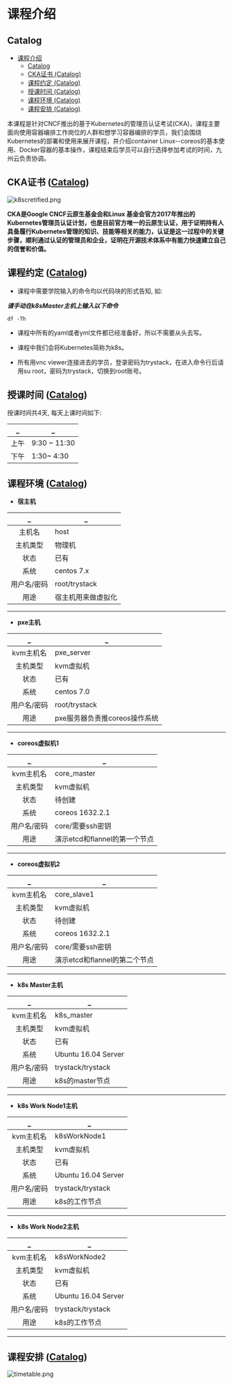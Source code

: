 # 课程介绍

## Catalog
<!-- @import "[TOC]" {cmd="toc" depthFrom=1 depthTo=6 orderedList=false} -->

<!-- code_chunk_output -->

- [课程介绍](#%e8%af%be%e7%a8%8b%e4%bb%8b%e7%bb%8d)
  - [Catalog](#catalog)
  - [CKA证书 (Catalog)](#cka%e8%af%81%e4%b9%a6-catalog)
  - [课程约定 (Catalog)](#%e8%af%be%e7%a8%8b%e7%ba%a6%e5%ae%9a-catalog)
  - [授课时间 (Catalog)](#%e6%8e%88%e8%af%be%e6%97%b6%e9%97%b4-catalog)
  - [课程环境 (Catalog)](#%e8%af%be%e7%a8%8b%e7%8e%af%e5%a2%83-catalog)
  - [课程安排 (Catalog)](#%e8%af%be%e7%a8%8b%e5%ae%89%e6%8e%92-catalog)

<!-- /code_chunk_output -->

本课程是针对CNCF推出的基于Kubernetes的管理员认证考试(CKA)，课程主要面向使用容器编排工作岗位的人群和想学习容器编排的学员，我们会围绕Kubernetes的部署和使用来展开课程，并介绍container Linux--coreos的基本使用、Docker容器的基本操作，课程结束后学员可以自行选择参加考试的时间，九州云负责协调。

## CKA证书 ([Catalog](#catalog))

![k8scretified.png](../img/k8scretified.png)

**CKA是Google CNCF云原生基金会和Linux 基金会官方2017年推出的Kubernetes管理员认证计划，也是目前官方唯一的云原生认证，用于证明持有人具备履行Kubernetes管理的知识、技能等相关的能力，认证是这一过程中的关键步骤，顺利通过认证的管理员和企业，证明在开源技术体系中有能力快速建立自己的信誉和价值。**

## 课程约定 ([Catalog](#catalog))


+ 课程中需要学院输入的命令均以代码块的形式告知, 如:

***请手动在k8sMaster主机上输入以下命令***

```shell
df -Th
```

+ 课程中所有的yaml或者yml文件都已经准备好，所以不需要从头去写。

+ 课程中我们会将Kubernetes简称为k8s。
  
+ 所有用vnc viewer连接进去的学员，登录密码为trystack，在进入命令行后请用su root，密码为trystack，切换到root账号。

## 授课时间 ([Catalog](#catalog))

授课时间共4天, 每天上课时间如下:

_|_
:-: | -
上午 | 9:30 ~ 11:30
下午| 1:30~ 4:30

## 课程环境 ([Catalog](#catalog))

+ **宿主机**

_|_
:-: | -
主机名 | host
主机类型 | 物理机
状态 | 已有
系统 | centos 7.x
用户名/密码 | root/trystack
用途 | 宿主机用来做虚拟化

---

+ **pxe主机**

_|_
:-: | -
kvm主机名 | pxe_server
主机类型 | kvm虚拟机
状态 | 已有
系统 | centos 7.0
用户名/密码 | root/trystack
用途 | pxe服务器负责推coreos操作系统

---

+ **coreos虚拟机1**

_|_
:-: | -
kvm主机名 | core_master
主机类型 | kvm虚拟机
状态 | 待创建
系统 | coreos 1632.2.1
用户名/密码 | core/需要ssh密钥
用途 | 演示etcd和flannel的第一个节点

---

+ **coreos虚拟机2**

_|_
:-: | -
kvm主机名 | core_slave1
主机类型 | kvm虚拟机
状态 | 待创建
系统 | coreos 1632.2.1
用户名/密码 | core/需要ssh密钥
用途 | 演示etcd和flannel的第二个节点

---

+ **k8s Master主机**

_|_
:-: | -
kvm主机名 | k8s_master
主机类型 | kvm虚拟机
状态 | 已有
系统 | Ubuntu 16.04 Server
用户名/密码 | trystack/trystack
用途 | k8s的master节点

---

+ **k8s Work Node1主机**

_|_
:-: | -
kvm主机名 | k8sWorkNode1
主机类型 | kvm虚拟机
状态 | 已有
系统 | Ubuntu 16.04 Server
用户名/密码 | trystack/trystack
用途 | k8s的工作节点

---

+ **k8s Work Node2主机**

_|_
:-: | -
kvm主机名 | k8sWorkNode2
主机类型 | kvm虚拟机
状态 | 已有
系统 | Ubuntu 16.04 Server
用户名/密码 | trystack/trystack
用途 | k8s的工作节点

---

## 课程安排 ([Catalog](#catalog))

![timetable.png](../img/timetable.png)